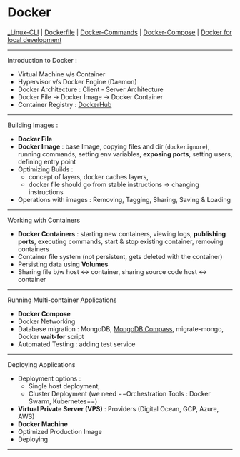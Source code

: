 # Docker

[_Linux-CLI](_Linux-CLI.md) | [Dockerfile](Notes/Docker-Notes/Dockerfile.md) | [Docker-Commands](Notes/Docker-Notes/Docker-Commands.md) | [Docker-Compose](Notes/Docker-Notes/Docker-Compose) | [Docker for local development](Notes/Docker-Notes/Docker%20for%20local%20development.md)

---
Introduction to Docker :

- Virtual Machine v/s Container 
- Hypervisor v/s Docker Engine (Daemon) 
- Docker Architecture : Client - Server Architecture 
- Docker File -> Docker Image -> Docker Container 
- Container Registry : [DockerHub](https://hub.docker.com/) 

---
Building Images :

- **Docker File** 
- **Docker Image** : base Image, copying files and dir (`dockerignore`), running commands, setting env variables, **exposing ports**, setting users, defining entry point
- Optimizing Builds : 
	- concept of layers, docker caches layers, 
	- docker file should go from stable instructions -> changing instructions 
- Operations with images : Removing, Tagging, Sharing, Saving & Loading

---
Working with Containers 

- **Docker Containers** : starting new containers, viewing logs, **publishing ports**,  executing commands, start & stop existing container, removing containers
- Container file system (not persistent, gets deleted with the container)
- Persisting data using **Volumes**
- Sharing file b/w host <-> container, sharing source code host <-> container

---
Running Multi-container Applications

- **Docker Compose** 
- Docker Networking
- Database migration : MongoDB, [MongoDB Compass](https://www.mongodb.com/products/compass), migrate-mongo, Docker **wait-for** script
- Automated Testing : adding test service 

---
Deploying Applications 

- Deployment options : 
	- Single host deployment, 
	- Cluster Deployment (we need ==Orchestration Tools : Docker Swarm, Kubernetes==)
- **Virtual Private Server (VPS)** : Providers (Digital Ocean, GCP, Azure, AWS)
- **Docker Machine** 
- Optimized Production Image
- Deploying

---
